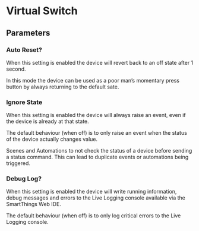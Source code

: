# Virtual Switch


## Parameters

### Auto Reset?
When this setting is enabled the device will revert back to an off state after 1 second. 

In this mode the device can be used as a poor man’s momentary press button by always returning to the default sate.


### Ignore State
When this setting is enabled the device will always raise an event, even if the device is already at that state.

The default behaviour (when off) is to only raise an event when the status of the device actually changes value.  

Scenes and Automations to not check the status of a device before sending a status command.  This can lead to duplicate events or automations being triggered.


### Debug Log?
When this setting is enabled the device will write running information, debug messages and errors to the Live Logging console available via the SmartThings Web IDE.

The default behaviour (when off) is to only log critical errors to the Live Logging console.  


